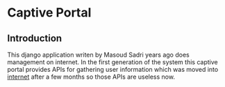 # Captive Portal

## Introduction

This django application writen by Masoud Sadri years ago does management on internet.
In the first generation of the system this captive portal provides APIs for gathering
user information which was moved into [internet]() after a few months so those APIs
are useless now.
